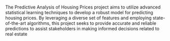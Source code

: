 # 
The Predictive Analysis of Housing Prices project aims to utilize advanced statistical learning techniques to develop a robust model for predicting housing prices. By leveraging a diverse set of
features and employing state-of-the-art algorithms, this project seeks to provide accurate and reliable predictions to assist stakeholders in making informed decisions related to real estate

